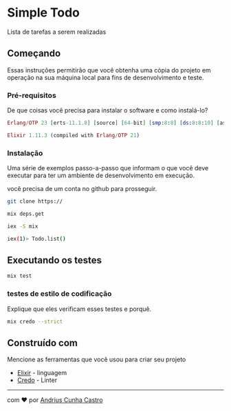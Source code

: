 # Simple Todo

Lista de tarefas a serem realizadas

## Começando

Essas instruções permitirão que você obtenha uma cópia do projeto em operação na sua máquina local para fins de desenvolvimento e teste.


### Pré-requisitos

De que coisas você precisa para instalar o software e como instalá-lo?

```elixir
Erlang/OTP 23 [erts-11.1.8] [source] [64-bit] [smp:8:8] [ds:8:8:10] [async-threads:1] [hipe]

Elixir 1.11.3 (compiled with Erlang/OTP 21)
```

### Instalação

Uma série de exemplos passo-a-passo que informam o que você deve executar para ter um ambiente de desenvolvimento em execução.

você precisa de um conta no github para prosseguir.

```bash
git clone https://
```

```bash
mix deps.get
```

```bash
iex -S mix
```

```bash
iex(1)> Todo.list()
```


## Executando os testes

```bash
mix test
```


### testes de estilo de codificação

Explique que eles verificam esses testes e porquê.

```bash
mix credo --strict
```

## Construído com

Mencione as ferramentas que você usou para criar seu projeto

* [Elixir](https://elixir-lang.org/docs.html) - linguagem
* [Credo](https://github.com/rrrene/credo) - Linter 


<hr>

com ❤️ por [Andrius Cunha Castro](https://gist.github.com/alemaocastro1986) 